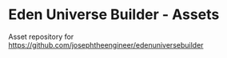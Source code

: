# Eden Universe Builder - Assets
Asset repository for https://github.com/josephtheengineer/edenuniversebuilder
